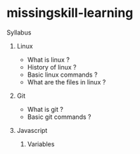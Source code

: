 # missingskill-learning

Syllabus
1. Linux
     - What is linux ?
     - History of linux ?
     - Basic linux commands ?
     - What are the files in linux ?

2. Git
     - What is git ?
     - Basic git commands ?

3. Javascript
      1.  Variables
         
            






